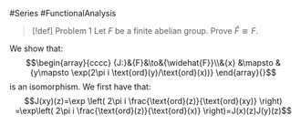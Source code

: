 #Series #FunctionalAnalysis 

> [!def] Problem 1
> Let $F$ be a finite abelian group. Prove $\widehat{F}\cong F$.

We show that: $$\begin{array}{cccc} {J:}&{F}&\to&{\widehat{F}}\\&{x} &\mapsto & {y\mapsto \exp(2\pi i \text{ord}(y)/\text{ord}(x))} \end{array}{}$$is an isomorphism. We first have that: $$J(xy)(z)=\exp \left( 2\pi i \frac{\text{ord}(z)}{\text{ord}(xy)} \right) =\exp\left( 2\pi i \frac{\text{ord}(z)}{\text{ord}(x)} \right)=J(x)(z)J(y)(z)$$